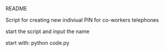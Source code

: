 README

Script for creating new indiviual PIN for co-workers telephones

start the script and input the name

start with: python code.py

